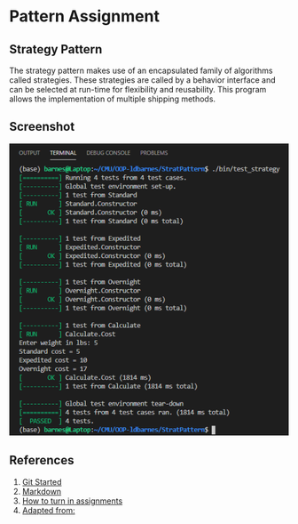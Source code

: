 # Pattern Assignment

## Strategy Pattern
The strategy pattern makes use of an encapsulated family of algorithms called strategies. These strategies are called by a behavior interface
and can be selected at run-time for flexibility and reusability. This program allows the implementation of multiple shipping methods.

## Screenshot
![Alt text](./TestsPassedhw7.PNG?raw=true "Tests Passed")

## References

1. [Git Started](https://docs.google.com/document/d/1M0YeBfFPy5YPpfX7312R9-IldjagimvEma_YhgeLPcw/edit#heading=h.ssqvh5gmotj4)
2. [Markdown](https://github.com/adam-p/markdown-here/wiki/Markdown-Cheatsheet)
3. [How to turn in assignments](https://docs.google.com/document/d/1tRbrd6zpvXDmZ009OPTY-vZMYXF_LTwlFL9yHxoo1g8/edit)
4. [Adapted from:](https://www.bogotobogo.com/DesignPatterns/strategy.php)